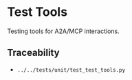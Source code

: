 # Test Tools

Testing tools for A2A/MCP interactions.

## Traceability

- `../../tests/unit/test_test_tools.py`
